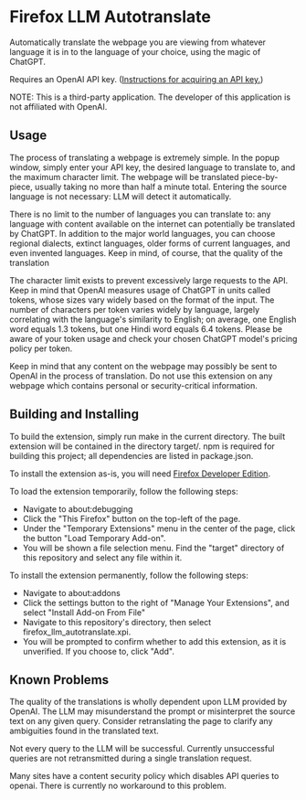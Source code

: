 # Firefox LLM Autotranslate

Automatically translate the webpage you are viewing from whatever language it is
in to the language of your choice, using the magic of ChatGPT.

Requires an OpenAI API key. ([Instructions for acquiring an API key.](https://gptforwork.com/help/knowledge-base/create-openai-api-key))

NOTE: This is a third-party application. The developer of this application is
not affiliated with OpenAI.

## Usage
The process of translating a webpage is extremely simple. In the popup window,
simply enter your API key, the desired language to translate to, and the maximum
character limit. The webpage will be translated piece-by-piece, usually taking
no more than half a minute total. Entering the source language is not necessary:
LLM will detect it automatically.

There is no limit to the number of languages you can translate to: any language
with content available on the internet can potentially be translated by ChatGPT.
In addition to the major world languages, you can choose regional dialects,
extinct languages, older forms of current languages, and even invented
languages. Keep in mind, of course, that the quality of the translation 

The character limit exists to prevent excessively large requests to the API.
Keep in mind that OpenAI measures usage of ChatGPT in units called tokens, whose
sizes vary widely based on the format of the input. The number of characters per
token varies widely by language, largely correlating with the language's
similarity to English; on average, one English word equals 1.3 tokens, but one
Hindi word equals 6.4 tokens. Please be aware of your token usage and check your
chosen ChatGPT model's pricing policy per token.

Keep in mind that any content on the webpage may possibly be sent to OpenAI in
the process of translation. Do not use this extension on any webpage which
contains personal or security-critical information.

## Building and Installing
To build the extension, simply run make in the current directory. The built
extension will be contained in the directory target/. npm is required for
building this project; all dependencies are listed in package.json.

To install the extension as-is, you will need [Firefox Developer
Edition](https://www.mozilla.org/en-US/firefox/developer/).

To load the extension temporarily, follow the following steps:

- Navigate to about:debugging
- Click the "This Firefox" button on the top-left of the page.
- Under the "Temporary Extensions" menu in the center of the page, click the
  button "Load Temporary Add-on".
- You will be shown a file selection menu. Find the "target" directory of this
  repository and select any file within it.

To install the extension permanently, follow the following steps:

- Navigate to about:addons
- Click the settings button to the right of "Manage Your Extensions", and select
  "Install Add-on From File"
- Navigate to this repository's directory, then select
  firefox\_llm\_autotranslate.xpi. 
- You will be prompted to confirm whether to add this extension, as it is
  unverified. If you choose to, click "Add".

## Known Problems

The quality of the translations is wholly dependent upon LLM provided by OpenAI.
The LLM may misunderstand the prompt or misinterpret the source text on any
given query. Consider retranslating the page to clarify any ambiguities found in
the translated text.

Not every query to the LLM will be successful. Currently unsuccessful queries
are not retransmitted during a single translation request.

Many sites have a content security policy which disables API queries to openai.
There is currently no workaround to this problem.
